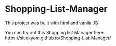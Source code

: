 # Shopping-List-Manager

This project was built with html and vanila JS

You can try out this Shopping list Manager here: https://sleekyom.github.io/Shopping-List-Manager/
